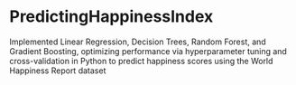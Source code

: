 # PredictingHappinessIndex
Implemented Linear Regression, Decision Trees, Random Forest, and Gradient Boosting, optimizing performance via hyperparameter tuning and cross-validation in Python to predict happiness scores using the World Happiness Report dataset
